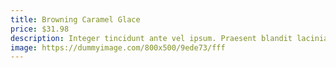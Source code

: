 ```yaml
---
title: Browning Caramel Glace
price: $31.98
description: Integer tincidunt ante vel ipsum. Praesent blandit lacinia erat. Vestibulum sed magna at nunc commodo placerat.
image: https://dummyimage.com/800x500/9ede73/fff
---
```

